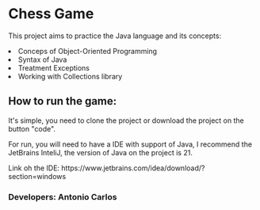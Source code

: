<h1>Chess Game</h1>
<p>This project aims to practice the Java language and its concepts:</p>
<ui>
  <li>Conceps of Object-Oriented Programming</li>
  <li>Syntax of Java</li>
  <li>Treatment Exceptions</li>
  <li>Working with Collections library</li>
</ui>
<h2>How to run the game:</h2>
<p>It's simple, you need to clone the project or download the project on the button "code".</p>
<p>For run, you will need to have a IDE with support of Java, I recommend the JetBrains InteliJ, the version of Java on the project is 21.</p>
<p>Link oh the IDE: https://www.jetbrains.com/idea/download/?section=windows</p>

<h3>Developers: Antonio Carlos</h3>
